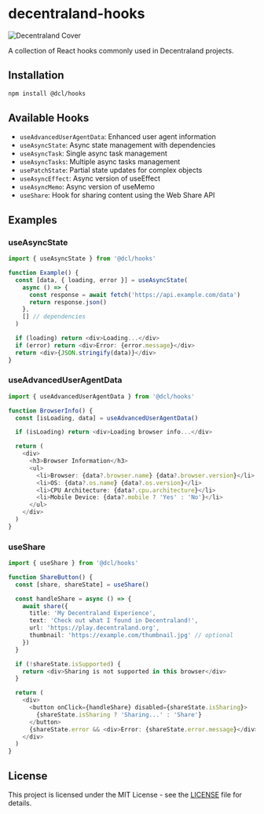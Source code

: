 # decentraland-hooks

![Decentraland Cover](https://decentraland.org/og.jpg)

A collection of React hooks commonly used in Decentraland projects.

## Installation

```bash
npm install @dcl/hooks
```

## Available Hooks

- `useAdvancedUserAgentData`: Enhanced user agent information
- `useAsyncState`: Async state management with dependencies
- `useAsyncTask`: Single async task management
- `useAsyncTasks`: Multiple async tasks management
- `usePatchState`: Partial state updates for complex objects
- `useAsyncEffect`: Async version of useEffect
- `useAsyncMemo`: Async version of useMemo
- `useShare`: Hook for sharing content using the Web Share API

## Examples

### useAsyncState

```typescript
import { useAsyncState } from '@dcl/hooks'

function Example() {
  const [data, { loading, error }] = useAsyncState(
    async () => {
      const response = await fetch('https://api.example.com/data')
      return response.json()
    },
    [] // dependencies
  )

  if (loading) return <div>Loading...</div>
  if (error) return <div>Error: {error.message}</div>
  return <div>{JSON.stringify(data)}</div>
}
```

### useAdvancedUserAgentData

```typescript
import { useAdvancedUserAgentData } from '@dcl/hooks'

function BrowserInfo() {
  const [isLoading, data] = useAdvancedUserAgentData()

  if (isLoading) return <div>Loading browser info...</div>

  return (
    <div>
      <h3>Browser Information</h3>
      <ul>
        <li>Browser: {data?.browser.name} {data?.browser.version}</li>
        <li>OS: {data?.os.name} {data?.os.version}</li>
        <li>CPU Architecture: {data?.cpu.architecture}</li>
        <li>Mobile Device: {data?.mobile ? 'Yes' : 'No'}</li>
      </ul>
    </div>
  )
}
```

### useShare

```typescript
import { useShare } from '@dcl/hooks'

function ShareButton() {
  const [share, shareState] = useShare()

  const handleShare = async () => {
    await share({
      title: 'My Decentraland Experience',
      text: 'Check out what I found in Decentraland!',
      url: 'https://play.decentraland.org',
      thumbnail: 'https://example.com/thumbnail.jpg' // optional
    })
  }

  if (!shareState.isSupported) {
    return <div>Sharing is not supported in this browser</div>
  }

  return (
    <div>
      <button onClick={handleShare} disabled={shareState.isSharing}>
        {shareState.isSharing ? 'Sharing...' : 'Share'}
      </button>
      {shareState.error && <div>Error: {shareState.error.message}</div>}
    </div>
  )
}
```

## License

This project is licensed under the MIT License - see the [LICENSE](LICENSE) file for details.
